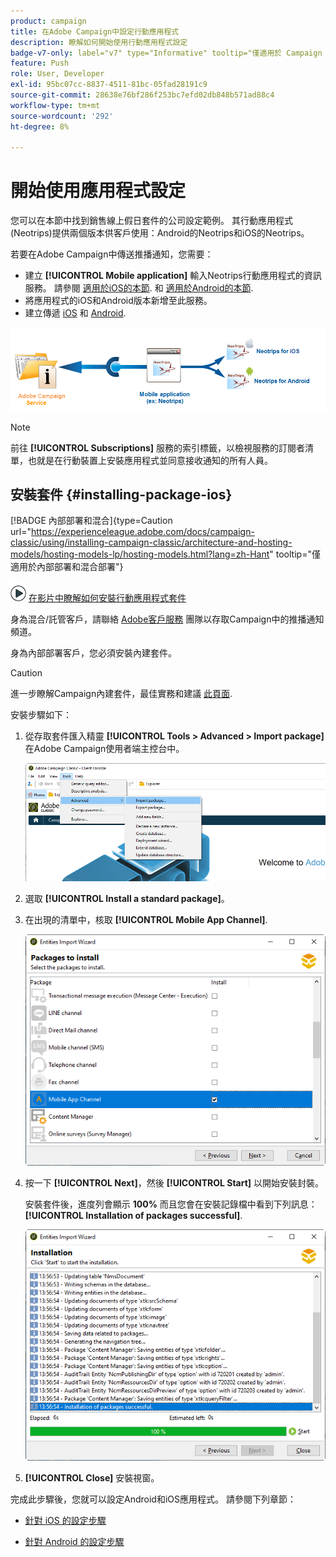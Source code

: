 ```yaml
---
product: campaign
title: 在Adobe Campaign中設定行動應用程式
description: 瞭解如何開始使用行動應用程式設定
badge-v7-only: label="v7" type="Informative" tooltip="僅適用於 Campaign Classic v7"
feature: Push
role: User, Developer
exl-id: 95bc07cc-8837-4511-81bc-05fad28191c9
source-git-commit: 28638e76bf286f253bc7efd02db848b571ad88c4
workflow-type: tm+mt
source-wordcount: '292'
ht-degree: 8%

---
```


# 開始使用應用程式設定



您可以在本節中找到銷售線上假日套件的公司設定範例。 其行動應用程式(Neotrips)提供兩個版本供客戶使用：Android的Neotrips和iOS的Neotrips。

若要在Adobe Campaign中傳送推播通知，您需要：

* 建立 **[!UICONTROL Mobile application]** 輸入Neotrips行動應用程式的資訊服務。 請參閱 [適用於iOS的本節](configuring-the-mobile-application.md#configuring-ios-service). 和 [適用於Android的本節](configuring-the-mobile-application-android.md#configuring-android-service).
* 將應用程式的iOS和Android版本新增至此服務。
* 建立傳遞 [iOS](create-notifications-ios.md) 和 [Android](create-notifications-android.md).

![](assets/nmac_service_diagram.png)

>[!NOTE]
>
>前往 **[!UICONTROL Subscriptions]** 服務的索引標籤，以檢視服務的訂閱者清單，也就是在行動裝置上安裝應用程式並同意接收通知的所有人員。

## 安裝套件 {#installing-package-ios}

[!BADGE 內部部署和混合]{type=Caution url="https://experienceleague.adobe.com/docs/campaign-classic/using/installing-campaign-classic/architecture-and-hosting-models/hosting-models-lp/hosting-models.html?lang=zh-Hant" tooltip="僅適用於內部部署和混合部署"}

![](assets/do-not-localize/how-to-video.png) [在影片中瞭解如何安裝行動應用程式套件](https://experienceleague.adobe.com/docs/campaign-classic-learn/tutorials/sending-messages/push-channel/installing-the-mobile-app-channel.html#sending-messages)

身為混合/託管客戶，請聯絡 [Adobe客戶服務](https://helpx.adobe.com/tw/enterprise/admin-guide.html/enterprise/using/support-for-experience-cloud.ug.html) 團隊以存取Campaign中的推播通知頻道。

身為內部部署客戶，您必須安裝內建套件。

>[!CAUTION]
>
>進一步瞭解Campaign內建套件，最佳實務和建議 [此頁面](../../installation/using/installing-campaign-standard-packages.md).

安裝步驟如下：

1. 從存取套件匯入精靈 **[!UICONTROL Tools > Advanced > Import package]** 在Adobe Campaign使用者端主控台中。

   ![](assets/package_ios.png)

1. 選取 **[!UICONTROL Install a standard package]**。

1. 在出現的清單中，核取 **[!UICONTROL Mobile App Channel]**.

   ![](assets/package_ios_2.png)

1. 按一下 **[!UICONTROL Next]**，然後 **[!UICONTROL Start]** 以開始安裝封裝。

   安裝套件後，進度列會顯示 **100%** 而且您會在安裝記錄檔中看到下列訊息： **[!UICONTROL Installation of packages successful]**.

   ![](assets/package_ios_3.png)

1. **[!UICONTROL Close]** 安裝視窗。

完成此步驟後，您就可以設定Android和iOS應用程式。
請參閱下列章節：

* [針對 iOS 的設定步驟](configuring-the-mobile-application.md)

* [針對 Android 的設定步驟](configuring-the-mobile-application-android.md)
